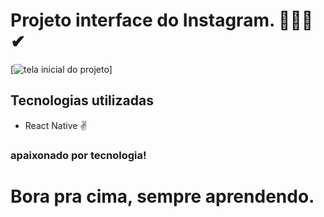 # Projeto interface do Instagram. 🤳📸🌞✔

[<img src="./src/img/instagram.gif" alt="tela inicial do projeto" >]

## Tecnologias utilizadas

- React Native ✌

### apaixonado por tecnologia!

# Bora pra cima, sempre aprendendo.
